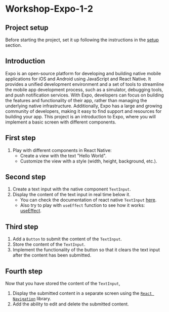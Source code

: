 # Workshop-Expo-1-2

## Project setup

Before starting the project, set it up following the instructions in the [setup](./SETUP.md) section.

## Introduction

Expo is an open-source platform for developing and building native mobile applications for iOS and Android using JavaScript and React Native. It provides a unified development environment and a set of tools to streamline the mobile app development process, such as a simulator, debugging tools, and push notification services. With Expo, developers can focus on building the features and functionality of their app, rather than managing the underlying native infrastructure. Additionally, Expo has a large and growing community of developers, making it easy to find support and resources for building your app. This project is an introduction to Expo, where you will implement a basic screen with different components.

## First step

1. Play with different components in React Native:
   - Create a view with the text "Hello World".
   - Customize the view with a style (width, height, background, etc.).

## Second step

1. Create a text input with the native component `TextInput`.
2. Display the content of the text input in real time below it.
   - You can check the documentation of react native `TextInput` [here](https://reactnative.dev/docs/textinput).
   - Also try to play with `useEffect` function to see how it works: [useEffect](https://reactjs.org/docs/hooks-effect.html).

## Third step

1. Add a `Button` to submit the content of the `TextInput`.
2. Store the content of the `TextInput`.
3. Implement the functionality of the button so that it clears the text input after the content has been submitted.

## Fourth step

Now that you have stored the content of the `TextInput`,

1. Display the submitted content in a separate screen using the [`React Navigation`](https://reactnavigation.org/docs/getting-started/) library.
2. Add the ability to edit and delete the submitted content.

